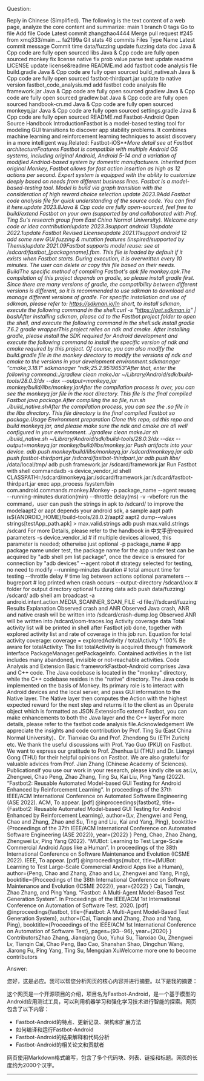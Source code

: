 Question:

Reply in Chinese (Simplified).
The following is the text content of a web page, analyze the core content and summarize:
main 
 1 branch
 0 tags
Go to file
Add file
Code
Latest commit
zhangzhao4444 Merge pull request #245 from xmq333/main
…
fa2199a
Git stats
 48 commits
Files
Type
Name
Latest commit message
Commit time
data/fuzzing
update fuzzing data
doc
Java & Cpp code are fully open sourced
libs
Java & Cpp code are fully open sourced
monkey
fix license
native
fix prob value parse
test
update readme
LICENSE
update license&readme
README.md
add fastbot code analysis file
build.gradle
Java & Cpp code are fully open sourced
build_native.sh
Java & Cpp code are fully open sourced
fastbot-thirdpart.jar
update to native version
fastbot_code_analysis.md
add fastbot code analysis file
framework.jar
Java & Cpp code are fully open sourced
gradlew
Java & Cpp code are fully open sourced
gradlew.bat
Java & Cpp code are fully open sourced
handbook-cn.md
Java & Cpp code are fully open sourced
monkeyq.jar
Java & Cpp code are fully open sourced
settings.gradle
Java & Cpp code are fully open sourced
README.md
Fastbot-Android Open Source Handbook
IntroductionFastbot is a model-based testing tool for modeling GUI transitions to discover app stability problems. It combines machine learning and reinforcement learning techniques to assist discovery in a more intelligent way.Related: Fastbot-iOS***More detail see at Fastbot architectureFeatures
Fastbot is compatible with multiple Android OS systems, including original Android, Android 5-14 and a variation of modified Andriod-based system by domestic manufacturers.
Inherited from original Monkey, Fastbot allows for fast action insertion as high as 12 actions per second.
Expert system is equipped with the ability to customize deeply based on needs from different business lines.
Fastbot is a model-based-testing tool. Model is build via graph transition with the consideration of high reward choice selection.update 2023.9Add Fastbot code analysis file for quick understanding of the source code. You can find it here.update 2023.8Java & Cpp code are fully open-sourced, feel free to build/extend Fastbot on your own (supported by and collaborated with Prof. Ting Su's research group from East China Normal University). Welcome any code or idea contribution!update 2023.3support android 13update 2022.1update Fastbot Revised Licenseupdate 2021.11support android 12
add some new GUI fuzzing & mutation features (inspired/supported by Themis)update 2021.09Fastbot supports model reuse: see at /sdcard/fastbot_[packagename].fbm. This file is loaded by default if it exists when Fastbot starts. During execution, it is overwritten every 10 minutes. The user can delete or copy this file based on their needs.
BuildThe specific method of compiling Fastbot's apk file monkey.apk.The compilation of this project depends on gradle, so please install gradle first. Since there are many versions of gradle, the compatibility between different versions is different, so it is recommended to use sdkman to download and manage different versions of gradle. For specific installation and use of sdkman, please refer to: https://sdkman.io/In short, to install sdkman, execute the following command in the shell:curl -s "https://get.sdkman.io" | bashAfter installing sdkman, please cd to the Fastbot project folder to open the shell, and execute the following command in the shell:sdk install gradle 7.6.2 
gradle wrapperThis project relies on ndk and cmake. After installing gradle, please install the SDK required for Android development and execute the following command to install the specific version of ndk and cmake required by this project. Of course, you can also modify the build.gradle file in the monkey directory to modify the versions of ndk and cmake to the versions in your development environment.sdkmanager "cmake;3.18.1"
sdkmanager "ndk;25.2.9519653"After that, enter the following command:./gradlew clean makeJar
~/Library/Android/sdk/build-tools/28.0.3/dx --dex --output=monkeyq.jar monkey/build/libs/monkey.jarAfter the compilation process is over, you can see the monkeyq.jar file in the root directory. This file is the final compiled Fastbot java package.After compiling the so file, run:sh ./build_native.shAfter the compilation process, you can see the .so file in the libs directory. This file directory is the final compiled Fastbot so package.Usage
Environment preparation
Clone this repo, cd this repo and build monkeyq.jar, and please make sure the ndk and cmake are all well configured in your environment.
./gradlew clean makeJar
sh ./build_native.sh
~/Library/Android/sdk/build-tools/28.0.3/dx --dex --output=monkeyq.jar monkey/build/libs/monkey.jar
Push artifacts into your device.
adb push monkey/build/libs/monkeyq.jar /sdcard/monkeyq.jar
adb push fastbot-thirdpart.jar /sdcard/fastbot-thirdpart.jar
adb push libs/* /data/local/tmp/
adb push framework.jar /sdcard/framework.jar
Run Fastbot with shell commandadb -s device_vendor_id shell CLASSPATH=/sdcard/monkeyq.jar:/sdcard/framework.jar:/sdcard/fastbot-thirdpart.jar exec app_process /system/bin com.android.commands.monkey.Monkey -p package_name --agent reuseq --running-minutes duration(min) --throttle delay(ms) -v -vbefore run the command，user can push the strings in apk to /sdcard/ to improve the modelaapt2 or aapt depends your android sdk, a sample aapt path is${ANDROID_HOME}/build-tools/28.0.2/aapt2
aapt2 dump--values strings[testApp_path.apk] > max.valid.strings
adb push max.valid.strings /sdcard For more Details, please refer to the handbook in 中文手册required parameters
-s device_vendor_id # if multiple devices allowed, this parameter is needed; otherwise just optional
-p package_name # app package name under test, the package name for the app under test can be acquired by "adb shell pm list package", once the device is ensured for connection by "adb devices"
--agent robot # strategy selected for testing, no need to modify
--running-minutes duration # total amount time for testing
--throttle delay # time lag between actions
optional parameters
--bugreport # log printed when crash occurs
--output-directory /sdcard/xxx # folder for output directory
optional fuzzing data
adb push data/fuzzing/ /sdcard/
adb shell am broadcast -a android.intent.action.MEDIA_SCANNER_SCAN_FILE -d file:///sdcard/fuzzing
Results Explanation
Observed crash and ANR
Observed Java crash, ANR and native crash will be written into /sdcard/crash-dump.log
Observed ANR will be written into /sdcard/oom-traces.log
Activity coverage data
Total activity list will be printed in shell after Fastbot job done, together with explored activity list and rate of coverage in this job run.
Equation for total activity coverage: coverage = exploredActivity / totalActivity * 100%
Be aware for totalActivity: The list totalActivity is acquired through framework interface PackageManager.getPackageInfo. Contained activities in the list includes many abandoned, invisible or not-reachable activities.
Code Analysis and Extension
Basic frameworkFastbot-Android comprises Java and C++ code. The Java codebase is located in the "monkey" directory, while the C++ codebase resides in the "native" directory. The Java code is implemented on the basis of Monkey. Its primary role is to interact with Android devices and the local server, and pass GUI information to the Native layer. The Native layer then computes the Action with the highest expected reward for the next step and returns it to the client as an Operate object which is formatted as JSON.ExtensionTo extend Fastbot, you can make enhancements to both the Java layer and the C++ layer.For more details, please refer to the fastbot code analysis file.Acknowledgement
We appreciate the insights and code contribution by Prof. Ting Su (East China Normal University)、Dr. Tianxiao Gu and Prof. Zhendong Su (ETH Zurich) etc.
We thank the useful discussions with Prof. Yao Guo (PKU) on Fastbot.
We want to express our gratitude to Prof. Zhenhua Li (THU) and Dr. Liangyi Gong (THU) for their helpful opinions on Fastbot.
We are also grateful for valuable advices from Prof. Jian Zhang (Chinese Academy of Sciences).
PublicationsIf you use our work in your research, please kindly cite us as:Lv, Zhengwei, Chao Peng, Zhao Zhang, Ting Su, Kai Liu, Ping Yang (2022). “Fastbot2: Reusable Automated Model-based GUI Testing for Android Enhanced by Reinforcement Learning”. In proceedings of the 37th IEEE/ACM International Conference on Automated Software Engineering (ASE 2022). ACM, To appear. [pdf]
@inproceedings{fastbot2,
title={Fastbot2: Reusable Automated Model-based GUI Testing for Android Enhanced by Reinforcement Learning},
author={Lv, Zhengwei and Peng, Chao and Zhang, Zhao and Su, Ting and Liu, Kai and Yang, Ping},
booktitle={Proceedings of the 37th IEEE/ACM International Conference on Automated Software Engineering (ASE 2022)},
year={2022}
}
Peng, Chao, Zhao Zhang, Zhengwei Lv, Ping Yang (2022). “MUBot: Learning to Test Large-Scale Commercial Android Apps like a Human”. In proceedings of the 38th International Conference on Software Maintenance and Evolution (ICSME 2022). IEEE, To appear. [pdf]
@inproceedings{mubot,
title={MUBot: Learning to Test Large-Scale Commercial Android Apps like a Human},
author={Peng, Chao and Zhang, Zhao and Lv, Zhengwei and Yang, Ping},
booktitle={Proceedings of the 38th International Conference on Software Maintenance and Evolution (ICSME 2022)},
year={2022}
}
Cai, Tianqin, Zhao Zhang, and Ping Yang. “Fastbot: A Multi-Agent Model-Based Test Generation System”. In Proceedings of the IEEE/ACM 1st International Conference on Automation of Software Test. 2020. [pdf]
@inproceedings{fastbot,
title={Fastbot: A Multi-Agent Model-Based Test Generation System},
author={Cai, Tianqin and Zhang, Zhao and Yang, Ping},
booktitle={Proceedings of the IEEE/ACM 1st International Conference on Automation of Software Test},
pages={93--96},
year={2020}
}
ContributorsZhao Zhang, Jianqiang Guo, Yuhui Su, Tianxiao Gu, Zhengwei Lv, Tianqin Cai, Chao Peng, Bao Cao, Shanshan Shao, Dingchun Wang, Jiarong Fu, Ping Yang, Ting Su, Mengqian XuWelcome more one to become contributors

Answer:

您好，这是必应。我可以帮您分析网页的核心内容并进行摘要。以下是我的摘要：

这个网页是一个开源项目的介绍，项目名为Fastbot-Android，是一个基于模型的Android应用测试工具，可以利用机器学习和强化学习技术进行智能的探索。网页包含了以下内容：

- Fastbot-Android的特点、更新记录、架构和扩展方法
- 如何编译和运行Fastbot-Android
- Fastbot-Android的结果解释和代码分析
- Fastbot-Android的相关论文和贡献者

网页使用Markdown格式编写，包含了多个代码块、列表、链接和标题。网页的长度约为2000个汉字。

<hr/>

